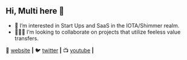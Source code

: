 ## Hi, Multi here 👋 
- 👀 I’m interested in Start Ups and SaaS in the IOTA/Shimmer realm.
- 👨🏼‍💻 I’m looking to collaborate on projects that utilize feeless value transfers.

🏡 [website][website] **|** 
🐦 [twitter][twitter] **|** 
📺 [youtube][youtube] **|** 


[website]: https://multifolio.de
[twitter]: https://twitter.com/multifolio
[youtube]: https://youtube.com/multifolio

<!---
multifolio/multifolio is a ✨ special ✨ repository because its `README.md` (this file) appears on your GitHub profile.
You can click the Preview link to take a look at your changes.
--->
